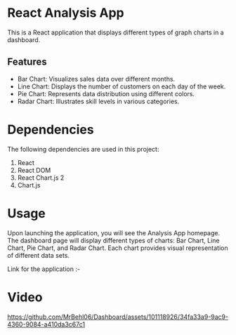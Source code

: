 # React Analysis App

This is a React application that displays different types of graph charts in a dashboard.

## Features

- Bar Chart: Visualizes sales data over different months.
- Line Chart: Displays the number of customers on each day of the week.
- Pie Chart: Represents data distribution using different colors.
- Radar Chart: Illustrates skill levels in various categories.

# Dependencies
The following dependencies are used in this project:

1) React
2) React DOM
3) React Chart.js 2
4) Chart.js


# Usage
Upon launching the application, you will see the Analysis App homepage.
The dashboard page will display different types of charts: Bar Chart, Line Chart, Pie Chart, and Radar Chart.
Each chart provides visual representation of different data sets.

Link for the application :-

# Video


https://github.com/MrBehl06/Dashboard/assets/101118926/34fa33a9-9ac9-4360-9084-a410da3c67c1





